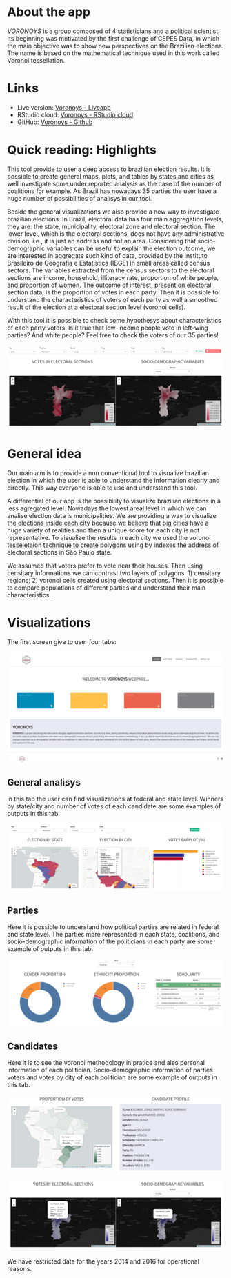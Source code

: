 About the app
=============

*VORONOYS* is a group composed of 4 statisticians and a political
scientist. Its beginning was motivated by the first challenge of CEPES
Data, in which the main objective was to show new perspectives on the
Brazilian elections. The name is based on the mathematical technique
used in this work called Voronoi tessellation.

Links
=====

-   Live version: [Voronoys - Liveapp](https://voronoys.shinyapps.io/voronoys/) 
-   RStudio cloud: [Voronoys - RStudio cloud](https://voronoys.shinyapps.io/voronoys/) 
-   GitHub: [Voronoys - Github](https://github.com/voronoys/voronoys_sc)

Quick reading: Highlights
=========================

This tool provide to user a deep access to brazilian election results.
It is possible to create general maps, plots, and tables by states and
cities as well investigate some under reported analysis as the case of
the number of coalitions for example. As Brazil has nowadays 35 parties
the user have a huge number of possibilities of analisys in our tool.

Beside the general visualizations we also provide a new way to
investigate brazilian elections. In Brazil, electoral data has four main
aggregation levels, they are: the state, municipality, electoral zone
and electoral section. The lower level, which is the electoral sections,
does not have any administrative division, i.e., it is just an address
and not an area. Considering that socio-demographic variables can be
useful to explain the election outcome, we are interested in aggregate
such kind of data, provided by the Instituto Brasileiro de Geografia e
Estatistica (IBGE) in small areas called census sectors. The variables
extracted from the census sectors to the electoral sections are income,
household, illiteracy rate, proportion of white people, and proportion
of women. The outcome of interest, present on electoral section data, is
the proportion of votes in each party. Then it is possible to understand
the characteristics of voters of each party as well a smoothed result of
the election at a electoral section level (voronoi cells).

With this tool it is possible to check some hypothesys about
characteristics of each party voters. Is it true that low-income people
vote in left-wing parties? And white people? Feel free to check the
voters of our 35 parties!

![](www/img/voronoys.png)

General idea
============

Our main aim is to provide a non conventional tool to visualize
brazilian election in which the user is able to understand the
information clearly and directly. This way everyone is able to use and
understand this tool.

A differential of our app is the possibility to visualize brazilian
elections in a less agregated level. Nowadays the lowest areal level in
which we can analise election data is municipalities. We are providing a
way to visualize the elections inside each city because we believe that
big cities have a huge variety of realities and then a unique score for
each city is not representative. To visualize the results in each city
we used the voronoi tesseletaion technique to create polygons using by
indexes the address of electoral sections in São Paulo state.

We assumed that voters prefer to vote near their houses. Then using
censitary informations we can contrast two layers of polygons: 1)
censitary regions; 2) voronoi cells created using electoral sections.
Then it is possible to compare populations of different parties and
understand their main characteristics.

Visualizations
==============

The first screen give to user four tabs:

![](www/img/home.png)

General analisys
----------------

in this tab the user can find visualizations at federal and state level.
Winners by state/city and number of votes of each candidate are some
examples of outputs in this tab.

![](www/img/eleicoes_gerais.png)

Parties
-------

Here it is possible to understand how political parties are related in
federal and state level. The parties more represented in each state,
coalitions, and socio-demographic information of the politicians in each
party are some example of outputs in this tab.

![](www/img/partidos.png)

Candidates
----------

Here it is to see the voronoi methodology in pratice and also personal
information of each politician. Socio-demographic information of parties
voters and votes by city of each politician are some example of outputs
in this tab.

![](www/img/candidatos.png)

![](www/img/voronoys2.png)

We have restricted data for the years 2014 and 2016 for operational
reasons.
